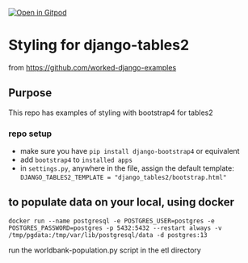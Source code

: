 [![Open in Gitpod](https://gitpod.io/button/open-in-gitpod.svg)](https://gitpod.io/#https://github.com/worked-django-examples/tables2_base)

# Styling for django-tables2

from https://github.com/worked-django-examples 

## Purpose

This repo has examples of styling with bootstrap4 for tables2

### repo setup 

 - make sure you have `pip install django-bootstrap4` or equivalent
 - add `bootstrap4` to `installed apps`
 - in `settings.py`, anywhere in the file, assign the default template:  `DJANGO_TABLES2_TEMPLATE = "django_tables2/bootstrap.html"`


## to populate data on your local, using docker

`docker run --name postgresql -e POSTGRES_USER=postgres -e POSTGRES_PASSWORD=postgres -p 5432:5432 --restart always -v /tmp/pgdata:/tmp/var/lib/postgresql/data -d postgres:13`

run the worldbank-population.py script in the etl directory

